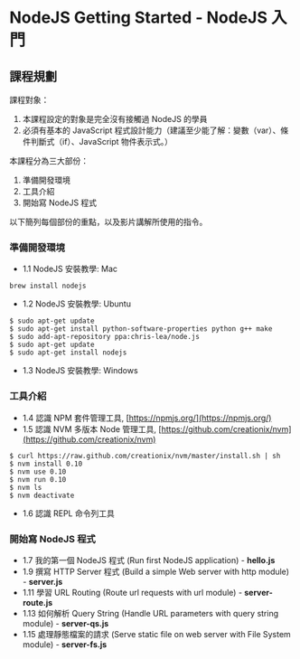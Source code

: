 # NodeJS Getting Started - NodeJS 入門

## 課程規劃

課程對象：

1. 本課程設定的對象是完全沒有接觸過 NodeJS 的學員
2. 必須有基本的 JavaScript 程式設計能力（建議至少能了解：變數（var）、條件判斷式（if）、JavaScript 物件表示式。）

本課程分為三大部份：

1. 準備開發環境
2. 工具介紹
3. 開始寫 NodeJS 程式

以下簡列每個部份的重點，以及影片講解所使用的指令。

### 準備開發環境

* 1.1 NodeJS 安裝教學: Mac

```
brew install nodejs
```

* 1.2 NodeJS 安裝教學: Ubuntu 

```
$ sudo apt-get update
$ sudo apt-get install python-software-properties python g++ make
$ sudo add-apt-repository ppa:chris-lea/node.js
$ sudo apt-get update
$ sudo apt-get install nodejs
```

* 1.3 NodeJS 安裝教學: Windows


### 工具介紹

* 1.4 認識 NPM 套件管理工具, [https://npmjs.org/](https://npmjs.org/)
* 1.5 認識 NVM 多版本 Node 管理工具, [https://github.com/creationix/nvm](https://github.com/creationix/nvm)

```
$ curl https://raw.github.com/creationix/nvm/master/install.sh | sh
$ nvm install 0.10
$ nvm use 0.10
$ nvm run 0.10
$ nvm ls
$ nvm deactivate
```

* 1.6 認識 REPL 命令列工具

### 開始寫 NodeJS 程式

* 1.7 我的第一個 NodeJS 程式 (Run first NodeJS application) - **hello.js**
* 1.9 撰寫 HTTP Server 程式 (Build a simple Web server with http module) - **server.js**
* 1.11 學習 URL Routing (Route url requests with url module) - **server-route.js**
* 1.13 如何解析 Query String (Handle URL parameters with query string module)  - **server-qs.js**
* 1.15 處理靜態檔案的請求 (Serve static file on web server with File System module) - **server-fs.js**


